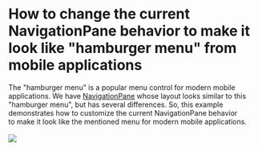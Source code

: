 # How to change the current NavigationPane behavior to make it look like "hamburger menu" from mobile applications


<p>The "hamburger menu" is a popular menu control for modern mobile applications. We have <a href="https://documentation.devexpress.com/#WindowsForms/clsDevExpressXtraBarsNavigationNavigationPanetopic">NavigationPane</a> whose layout looks similar to this "hamburger menu", but has several differences. So, this example demonstrates how to customize the current NavigationPane behavior to make it look like the mentioned menu for modern mobile applications.<br><br><img src="https://raw.githubusercontent.com/DevExpress-Examples/how-to-change-the-current-navigationpane-behavior-to-make-it-look-like-hamburger-menu-from-t321985/15.2.4+/media/3bba46dd-9da6-11e5-80bf-00155d62480c.png"></p>

<br/>


